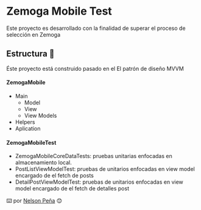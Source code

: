 # Zemoga Mobile Test

Este proyecto es desarrollado con la finalidad de superar el proceso de selección en Zemoga

## Estructura 🏢

Éste proyecto está construido pasado en el El patrón de diseño MVVM 

#### ZemogaMobile
- Main 
  - Model
  - View
  - View Models
- Helpers
- Aplication 

#### ZemogaMobileTest
- ZemogaMobileCoreDataTests: pruebas unitarias enfocadas en almacenamiento local.
- PostListViewModelTest: pruebas de unitarios enfocadas en view model encargado de el fetch de posts
- DetailPostViewModelTest: pruebas de unitarios enfocadas en view model encargado de el fetch de detalles post 


⌨️ por [Nelson Peña](https://github.com/nelsonPena) 😊
